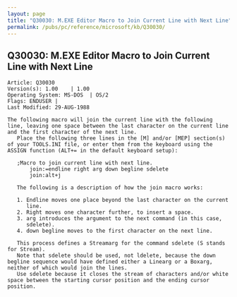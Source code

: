 ```yaml
---
layout: page
title: "Q30030: M.EXE Editor Macro to Join Current Line with Next Line"
permalink: /pubs/pc/reference/microsoft/kb/Q30030/
---
```


## Q30030: M.EXE Editor Macro to Join Current Line with Next Line

	Article: Q30030
	Version(s): 1.00    | 1.00
	Operating System: MS-DOS  | OS/2
	Flags: ENDUSER |
	Last Modified: 29-AUG-1988
	
	The following macro will join the current line with the following
	line, leaving one space between the last character on the current line
	and the first character of the next line.
	   Place the following three lines in the [M] and/or [MEP] section(s)
	of your TOOLS.INI file, or enter them from the keyboard using the
	ASSIGN function (ALT+= in the default keyboard setup):
	
	   ;Macro to join current line with next line.
	       join:=endline right arg down begline sdelete
	       join:alt+j
	
	   The following is a description of how the join macro works:
	
	   1. Endline moves one place beyond the last character on the current
	      line.
	   2. Right moves one character further, to insert a space.
	   3. arg introduces the argument to the next command (in this case,
	      sdelete).
	   4. down begline moves to the first character on the next line.
	
	   This process defines a Streamarg for the command sdelete (S stands
	for Stream).
	   Note that sdelete should be used, not ldelete, because the down
	begline sequence would have defined either a Linearg or a Boxarg,
	neither of which would join the lines.
	   Use sdelete because it closes the stream of characters and/or white
	space between the starting cursor position and the ending cursor
	position.
